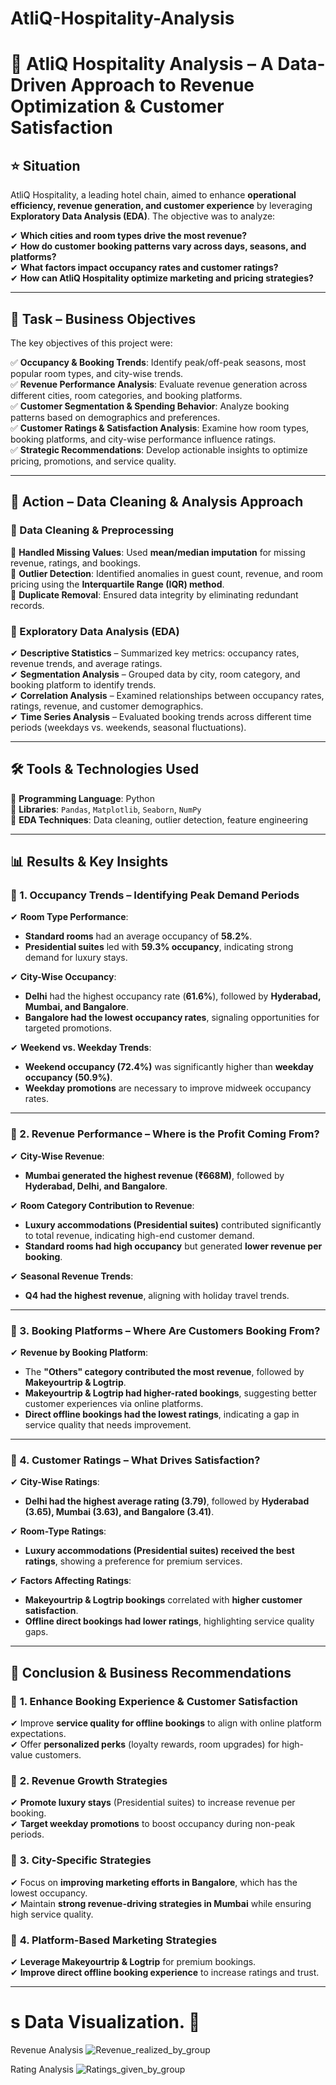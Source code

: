 # AtliQ-Hospitality-Analysis

# 🚀 AtliQ Hospitality Analysis – A Data-Driven Approach to Revenue Optimization & Customer Satisfaction  

## ⭐ Situation  
AtliQ Hospitality, a leading hotel chain, aimed to enhance **operational efficiency, revenue generation, and customer experience** by leveraging **Exploratory Data Analysis (EDA)**. The objective was to analyze:  

✔ **Which cities and room types drive the most revenue?**  
✔ **How do customer booking patterns vary across days, seasons, and platforms?**  
✔ **What factors impact occupancy rates and customer ratings?**  
✔ **How can AtliQ Hospitality optimize marketing and pricing strategies?**  

---

## 🎯 Task – Business Objectives  
The key objectives of this project were:  

✅ **Occupancy & Booking Trends**: Identify peak/off-peak seasons, most popular room types, and city-wise trends.  
✅ **Revenue Performance Analysis**: Evaluate revenue generation across different cities, room categories, and booking platforms.  
✅ **Customer Segmentation & Spending Behavior**: Analyze booking patterns based on demographics and preferences.  
✅ **Customer Ratings & Satisfaction Analysis**: Examine how room types, booking platforms, and city-wise performance influence ratings.  
✅ **Strategic Recommendations**: Develop actionable insights to optimize pricing, promotions, and service quality.  

---

## 🚀 Action – Data Cleaning & Analysis Approach  

### 📌 Data Cleaning & Preprocessing  
🔹 **Handled Missing Values**: Used **mean/median imputation** for missing revenue, ratings, and bookings.  
🔹 **Outlier Detection**: Identified anomalies in guest count, revenue, and room pricing using the **Interquartile Range (IQR) method**.  
🔹 **Duplicate Removal**: Ensured data integrity by eliminating redundant records.  

### 📌 Exploratory Data Analysis (EDA)  
✔ **Descriptive Statistics** – Summarized key metrics: occupancy rates, revenue trends, and average ratings.  
✔ **Segmentation Analysis** – Grouped data by city, room category, and booking platform to identify trends.  
✔ **Correlation Analysis** – Examined relationships between occupancy rates, ratings, revenue, and customer demographics.  
✔ **Time Series Analysis** – Evaluated booking trends across different time periods (weekdays vs. weekends, seasonal fluctuations).  

---

## 🛠 Tools & Technologies Used  
🔹 **Programming Language**: Python  
🔹 **Libraries**: `Pandas`, `Matplotlib`, `Seaborn`, `NumPy`  
🔹 **EDA Techniques**: Data cleaning, outlier detection, feature engineering  

---

## 📊 Results & Key Insights  

### 🔹 1. **Occupancy Trends – Identifying Peak Demand Periods**  
✔ **Room Type Performance**:  
   - **Standard rooms** had an average occupancy of **58.2%**.  
   - **Presidential suites** led with **59.3% occupancy**, indicating strong demand for luxury stays.  

✔ **City-Wise Occupancy**:  
   - **Delhi** had the highest occupancy rate (**61.6%**), followed by **Hyderabad, Mumbai, and Bangalore**.  
   - **Bangalore had the lowest occupancy rates**, signaling opportunities for targeted promotions.  

✔ **Weekend vs. Weekday Trends**:  
   - **Weekend occupancy (72.4%)** was significantly higher than **weekday occupancy (50.9%)**.  
   - **Weekday promotions** are necessary to improve midweek occupancy rates.  

---

### 🔹 2. **Revenue Performance – Where is the Profit Coming From?**  
✔ **City-Wise Revenue**:  
   - **Mumbai generated the highest revenue (₹668M)**, followed by **Hyderabad, Delhi, and Bangalore**.  

✔ **Room Category Contribution to Revenue**:  
   - **Luxury accommodations (Presidential suites)** contributed significantly to total revenue, indicating high-end customer demand.  
   - **Standard rooms had high occupancy** but generated **lower revenue per booking**.  

✔ **Seasonal Revenue Trends**:  
   - **Q4 had the highest revenue**, aligning with holiday travel trends.  

---

### 🔹 3. **Booking Platforms – Where Are Customers Booking From?**  
✔ **Revenue by Booking Platform**:  
   - The **"Others" category contributed the most revenue**, followed by **Makeyourtrip & Logtrip**.  
   - **Makeyourtrip & Logtrip had higher-rated bookings**, suggesting better customer experiences via online platforms.  
   - **Direct offline bookings had the lowest ratings**, indicating a gap in service quality that needs improvement.  

---

### 🔹 4. **Customer Ratings – What Drives Satisfaction?**  
✔ **City-Wise Ratings**:  
   - **Delhi had the highest average rating (3.79)**, followed by **Hyderabad (3.65), Mumbai (3.63), and Bangalore (3.41)**.  

✔ **Room-Type Ratings**:  
   - **Luxury accommodations (Presidential suites) received the best ratings**, showing a preference for premium services.  

✔ **Factors Affecting Ratings**:  
   - **Makeyourtrip & Logtrip bookings** correlated with **higher customer satisfaction**.  
   - **Offline direct bookings had lower ratings**, highlighting service quality gaps.  

---

## 🏁 Conclusion & Business Recommendations  

### 🔹 **1. Enhance Booking Experience & Customer Satisfaction**  
✔ Improve **service quality for offline bookings** to align with online platform expectations.  
✔ Offer **personalized perks** (loyalty rewards, room upgrades) for high-value customers.  

### 🔹 **2. Revenue Growth Strategies**  
✔ **Promote luxury stays** (Presidential suites) to increase revenue per booking.  
✔ **Target weekday promotions** to boost occupancy during non-peak periods.  

### 🔹 **3. City-Specific Strategies**  
✔ Focus on **improving marketing efforts in Bangalore**, which has the lowest occupancy.  
✔ Maintain **strong revenue-driving strategies in Mumbai** while ensuring high service quality.  

### 🔹 **4. Platform-Based Marketing Strategies**  
✔ **Leverage Makeyourtrip & Logtrip** for premium bookings.  
✔ **Improve direct offline booking experience** to increase ratings and trust.  

---
# s Data Visualization. 🚀

Revenue Analysis 
![Revenue_realized_by_group](https://github.com/user-attachments/assets/c410b013-7f60-437f-8f39-781999d6d17c)

Rating Analysis
![Ratings_given_by_group](https://github.com/user-attachments/assets/5cc1f3e4-2619-467a-9b0a-fc40a1adba70)

